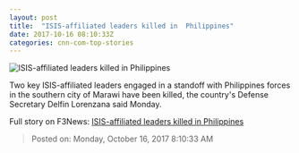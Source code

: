 ```yaml
---
layout: post
title:  "ISIS-affiliated leaders killed in  Philippines"
date: 2017-10-16 08:10:33Z
categories: cnn-com-top-stories
---
```


![ISIS-affiliated leaders killed in  Philippines](http://cdn.cnn.com/cnnnext/dam/assets/171016115027-isnilon-hapilon-super-tease.jpg)

Two key ISIS-affiliated leaders engaged in a standoff with Philippines forces in the southern city of Marawi have been killed, the country's Defense Secretary Delfin Lorenzana said Monday.


Full story on F3News: [ISIS-affiliated leaders killed in  Philippines](http://www.f3nws.com/n/xrREuF)

> Posted on: Monday, October 16, 2017 8:10:33 AM
